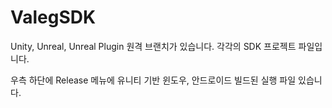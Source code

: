 # ValegSDK

Unity, Unreal, Unreal Plugin 원격 브랜치가 있습니다. 각각의 SDK 프로젝트 파일입니다.

우측 하단에 Release 메뉴에 유니티 기반 윈도우, 안드로이드 빌드된 실행 파일 있습니다.
